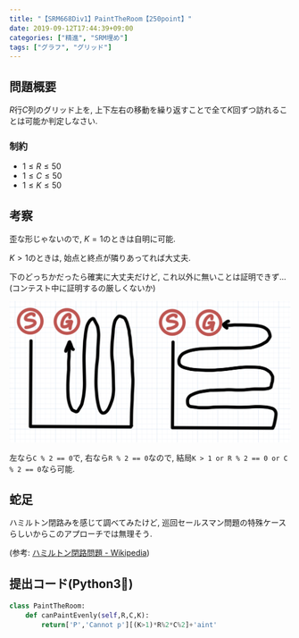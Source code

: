 ```yaml
---
title: "【SRM668Div1】PaintTheRoom【250point】"
date: 2019-09-12T17:44:39+09:00
categories: ["精進", "SRM埋め"]
tags: ["グラフ", "グリッド"]
---
```


## 問題概要

$R$行$C$列のグリッド上を, 上下左右の移動を繰り返すことで全て$K$回ずつ訪れることは可能か判定しなさい.

### 制約

* $1 \leq R \leq 50$
* $1 \leq C \leq 50$
* $1 \leq K \leq 50$

## 考察

歪な形じゃないので, $K = 1$のときは自明に可能.

$K > 1$のときは, 始点と終点が隣りあってれば大丈夫.

下のどっちかだったら確実に大丈夫だけど, これ以外に無いことは証明できず... (コンテスト中に証明するの厳しくないか)

![ヘビ型](/img/posts/SRM668Div1_250_1.jpg)

左なら`C % 2 == 0`で, 右なら`R % 2 == 0`なので, 結局`K > 1 or R % 2 == 0 or C % 2 == 0`なら可能.

## 蛇足

ハミルトン閉路みを感じて調べてみたけど, 巡回セールスマン問題の特殊ケースらしいからこのアプローチでは無理そう.

(参考: [ハミルトン閉路問題 - Wikipedia](https://ja.wikipedia.org/wiki/ハミルトン閉路問題))

## 提出コード(Python3:snake:)

```python
class PaintTheRoom:
    def canPaintEvenly(self,R,C,K):
        return['P','Cannot p'][(K>1)*R%2*C%2]+'aint'
```
